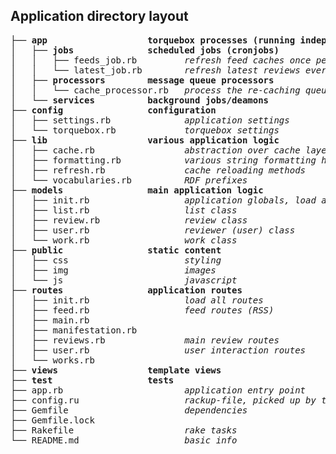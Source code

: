 ## Application directory layout
<pre>
├── <b>app</b>                   <b>torquebox processes (running indepedently)</b>
│   ├── <b>jobs</b>              <b>scheduled jobs (cronjobs)</b>
│   │   ├── feeds_job.rb         <em>refresh feed caches once per day</em>
│   │   └── latest_job.rb        <em>refresh latest reviews every 15 min</em>
│   ├── <b>processors</b>        <b>message queue processors</b>
│   │   └── cache_processor.rb   <em>process the re-caching queue</em>
│   └── <b>services</b>          <b>background jobs/deamons</b>
├── <b>config</b>                <b>configuration</b>
│   ├── settings.rb              <em>application settings</em>
│   └── torquebox.rb             <em>torquebox settings</em>
├── <b>lib</b>                   <b>various application logic</b>
│   ├── cache.rb                 <em>abstraction over cache layer</em>
│   ├── formatting.rb            <em>various string formatting helpers</em>
│   ├── refresh.rb               <em>cache reloading methods</em>
│   └── vocabularies.rb          <em>RDF prefixes</em>
├── <b>models</b>                <b>main application logic</b>
│   ├── init.rb                  <em>application globals, load all models</em>
│   ├── list.rb                  <em>list class</em>
│   ├── review.rb                <em>review class</em>
│   ├── user.rb                  <em>reviewer (user) class</em>
│   └── work.rb                  <em>work class</em>
├── <b>public</b>                <b>static content</b>
│   ├── css                      <em>styling</em>
│   ├── img                      <em>images</em>
│   └── js                       <em>javascript</em>
├── <b>routes</b>                <b>application routes</b>
│   ├── init.rb                  <em>load all routes</em>
│   ├── feed.rb                  <em>feed routes (RSS)</em>
│   ├── main.rb
│   ├── manifestation.rb
│   ├── reviews.rb               <em>main review routes</em>
│   ├── user.rb                  <em>user interaction routes</em>
│   └── works.rb
├── <b>views</b>                 <b>template views</b>
├── <b>test</b>                  <b>tests</b>
├── app.rb                       <em>application entry point</em>
├── config.ru                    <em>rackup-file, picked up by torquebox server</em>
├── Gemfile                      <em>dependencies</em>
├── Gemfile.lock
├── Rakefile                     <em>rake tasks</em>
└── README.md                    <em>basic info</em>
</pre>